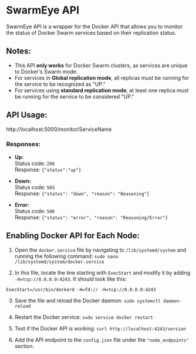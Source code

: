 # SwarmEye API

SwarmEye API is a wrapper for the Docker API that allows you to monitor the status of Docker Swarm services based on their replication status.

## Notes:
- This API **only works** for Docker Swarm clusters, as services are unique to Docker's Swarm mode.
- For services in **Global replication mode**, all replicas must be running for the service to be recognized as "UP."
- For services using **standard replication mode**, at least one replica must be running for the service to be considered "UP."

## API Usage:
http://localhost:5000/monitor/ServiceName

### Responses:
- **Up:**  
  Status code: `200`  
  Response: `{"status":"up"}`
  
- **Down:**  
  Status code: `503`  
  Response: `{"status": "down", "reason": "Reasoning"}`
  
- **Error:**  
  Status code: `500`  
  Response: `{"status": "error", "reason": "Reasoning/Error"}`

## Enabling Docker API for Each Node:

1. Open the `docker.service` file by navigating to `/lib/systemd/system` and running the following command:
`sudo nano /lib/systemd/system/docker.service`

2. In this file, locate the line starting with `ExecStart` and modify it by adding `-H=tcp://0.0.0.0:4243`. It should look like this:

`ExecStart=/usr/bin/dockerd -H=fd:// -H=tcp://0.0.0.0:4243`

3. Save the file and reload the Docker daemon:
`sudo systemctl daemon-reload`

4. Restart the Docker service:
`sudo service docker restart`

5. Test if the Docker API is working:
`curl http://localhost:4243/version`

6. Add the API endpoint to the `config.json` file under the `"node_endpoints"` section.